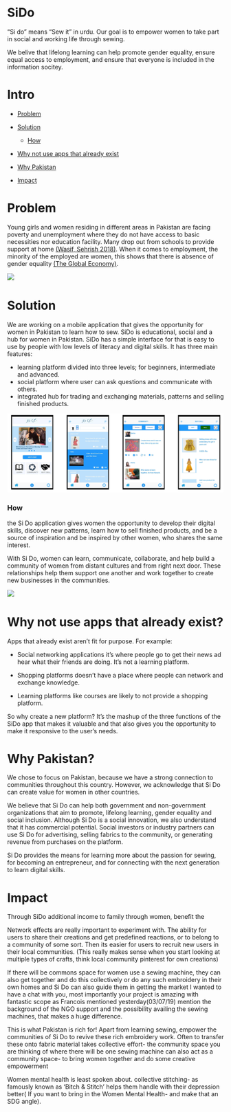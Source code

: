 # SiDo
“Si do” means “Sew it” in urdu. 
Our goal is to empower women to take part in social and working life through sewing. 

We belive that lifelong learning can help promote gender equality, ensure equal access to employment, and ensure that everyone is included in the information socitey. 


# Intro

- <a href="#problem">Problem</a>

- <a href="#solution">Solution</a>
    - <a href="#how">How</a>
    
- <a href="#why-not-use-apps-that-already-exist">Why not use apps that already exist</a>
- <a href="#why-pakistan">Why Pakistan</a>
- <a href="#Impact">Impact</a>
    
# Problem
Young girls and women residing in different areas in Pakistan are facing poverty and unemployment where they do not have access to basic necessities nor education facility. Many drop out from schools to provide support at home <a href="https://tribune.com.pk/story/1701028/1-76-pakistan-youth-drop-education-undp/"> (Wasif, Sehrish 2018)</a>. When it comes to employment, the minority of the employed are women, this shows that there is absence of gender equality <a href="https://www.theglobaleconomy.com/Pakistan/Female_labor_force_participation/">(The Global Economy)</a>.
 
<img src="sdg.png">

    
# Solution
We are working on a mobile application that gives the opportunity for women in Pakistan to learn how to sew. 
SiDo is educational, social and a hub for women in Pakistan. SiDo has a simple interface for that is easy to use by people with low levels of literacy and digital skills.
It has three main features:
- learning platform divided into three levels; for beginners, intermediate and advanced.
- social platform where user can ask questions and communicate with others.
- integrated hub for trading and exchanging materials, patterns and selling finished products.
    
<img src="proto.png">

### How
the Si Do application gives women the opportunity to develop their digital skills, discover new patterns, learn how to sell finished products, and be a source of inspiration and be inspired by other women, who shares the same interest.

With Si Do, women can learn, communicate, collaborate, and help build a community of women from distant cultures and from right next door. These relationships help them support one another and work together to create new businesses in the communities.

<img src="Sewing.jpg">


# Why not use apps that already exist?

Apps that already exist aren’t fit for purpose. For example:

- Social networking applications it’s where people go to get their news ad hear what their friends are doing. It’s not a learning platform. 

- Shopping platforms doesn’t have a place where people can network and exchange knowledge.

- Learning platforms like courses are likely to not provide a shopping platform.

So why create a new platform? It’s the mashup of the three functions of the SiDo app that makes it valuable and that also gives you the opportunity to make it responsive to the user’s needs. 

# Why Pakistan?
We chose to focus on Pakistan, because we have a strong connection to communities throughout this country. However, we acknowledge that Si Do can create value for women in other countries. 

We believe that Si Do can help both government and non-government organizations that aim to promote, lifelong learning, gender equality and social inclusion. Although Si Do is a social innovation, we also understand that it has commercial potential. Social investors or industry partners can use Si Do for advertising, selling fabrics to the community, or generating revenue from purchases on the platform. 

Si Do provides the means for learning more about the passion for sewing, for becoming an entrepreneur, and for connecting with the next generation to learn digital skills.

# Impact

Through SiDo
additional income to family through women, benefit the 

Network effects are really important to experiment with. The ability for users to share their creations and get predefined reactions, or to belong to a community of some sort.
Then its easier for users to recruit new users in their local communities. (This really makes sense when you start looking at multiple types of crafts, think local community pinterest for own creations)

If there will be commons space for women use a sewing machine, they can also get together and do this collectively or do any such embroidery in their own homes and Si Do can also guide them in getting the market
I wanted to have a chat with you, most importantly
your project is amazing with fantastic scope
as Francois mentioned yesterday(03/07/19) mention the background of the NGO support and the possibility availing the sewing machines, that makes a huge difference.

This is what Pakistan is rich for! Apart from learning sewing, empower the communities of Si Do to revive these rich embroidery work. Often to transfer these onto fabric material takes collective effort- the community space you are thinking of where there will be one sewing machine can also act as a community space- to bring women together and do some creative empowerment

Women mental health is least spoken about. collective stitching- as famously known as ‘Bitch & Stitch’ helps them handle with their depression better( If you want to bring in the Women Mental Health- and make that an SDG angle). 


